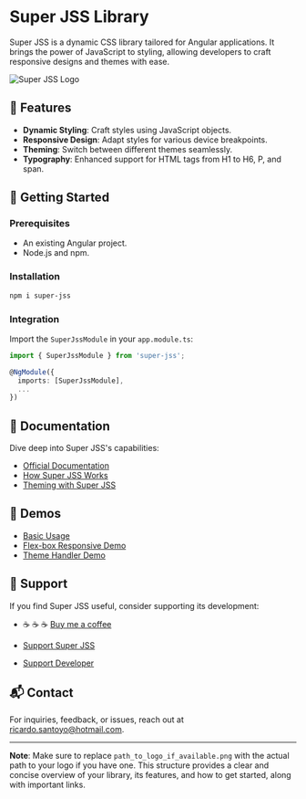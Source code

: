 # Super JSS Library

Super JSS is a dynamic CSS library tailored for Angular applications. It brings the power of JavaScript to styling, allowing developers to craft responsive designs and themes with ease.

![Super JSS Logo](path_to_logo_if_available.png) <!-- If you have a logo, you can link it here -->

## 🌟 Features

- **Dynamic Styling**: Craft styles using JavaScript objects.
- **Responsive Design**: Adapt styles for various device breakpoints.
- **Theming**: Switch between different themes seamlessly.
- **Typography**: Enhanced support for HTML tags from H1 to H6, P, and span.

## 🚀 Getting Started

### Prerequisites

- An existing Angular project.
- Node.js and npm.

### Installation

```bash
npm i super-jss
```

### Integration

Import the `SuperJssModule` in your `app.module.ts`:

```typescript
import { SuperJssModule } from 'super-jss';

@NgModule({
  imports: [SuperJssModule],
  ...
})
```

## 📖 Documentation

Dive deep into Super JSS's capabilities:

- [Official Documentation](https://rsantoyo-dev.github.io/super-jss/)
- [How Super JSS Works](https://medium.com/@viejorichard/super-jss-a-library-for-responsive-css-styles-85691b210450)
- [Theming with Super JSS](https://medium.com/@viejorichard/super-jss-how-to-override-a-theme-64d8da14e3fb)

## 🎨 Demos

- [Basic Usage](https://stackblitz.com/edit/angular-ivy-vewzoz?file=src%2Fapp%2Fapp.component.html)
- [Flex-box Responsive Demo](https://stackblitz.com/edit/angular-ivy-ieshja)
- [Theme Handler Demo](https://stackblitz.com/edit/angular-ivy-atzazr)


## 💖 Support

If you find Super JSS useful, consider supporting its development:


- ☕ ☕ ☕ [Buy me a coffee](https://www.buymeacoffee.com/rsantoyo)

- [Support Super JSS](https://www.paypal.com/paypalme/superjss)
- [Support Developer](https://www.paypal.com/paypalme/rsantoyodev)

## 📬 Contact

For inquiries, feedback, or issues, reach out at [ricardo.santoyo@hotmail.com](mailto:ricardo.santoyo@hotmail.com).

---

**Note**: Make sure to replace `path_to_logo_if_available.png` with the actual path to your logo if you have one. This structure provides a clear and concise overview of your library, its features, and how to get started, along with important links.

